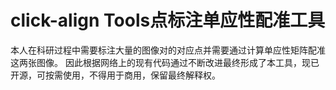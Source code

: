 # click-align Tools点标注单应性配准工具
本人在科研过程中需要标注大量的图像对的对应点并需要通过计算单应性矩阵配准这两张图像。
因此根据网络上的现有代码通过不断改进最终形成了本工具，现已开源，可按需使用，不得用于商用，保留最终解释权。
